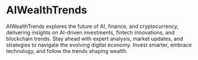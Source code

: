 # AIWealthTrends
AIWealthTrends explores the future of AI, finance, and cryptocurrency, delivering insights on AI-driven investments, fintech innovations, and blockchain trends. Stay ahead with expert analysis, market updates, and strategies to navigate the evolving digital economy. Invest smarter, embrace technology, and follow the trends shaping wealth.
